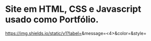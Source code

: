# Site em HTML, CSS e Javascript usado como Portfólio.

https://img.shields.io/static/v1?label=<Languages>&message=<4>&color=<COLOR>&style=<STYLE>&logo=<LOGO>

